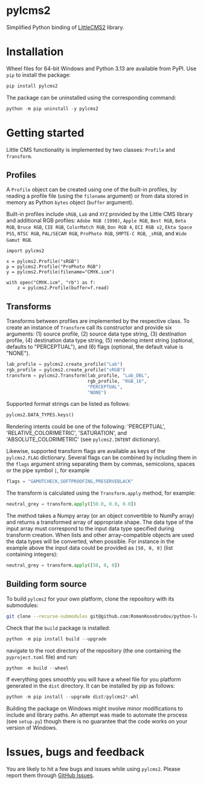 # pylcms2

Simplified Python binding of [LittleCMS2](https://github.com/mm2/Little-CMS) library.

# Installation

Wheel files for 64-bit Windows and Python 3.13 are available from PyPI. Use `pip` to install the package:

```python
pip install pylcms2
```

The package can be uninstalled using the corresponding command:

```python
python -m pip uninstall -y pylcms2
```

# Getting started

Little CMS functionality is implemented by two classes: `Profile` and `Transform`.

## Profiles

A `Profile` object can be created using one of the built-in profiles, by reading a profile file (using the `filename` argument) or from data stored in memory as Python `bytes` object (`buffer` argument).

Built-in profiles include `sRGB`, `Lab` and `XYZ` provided by the Little CMS library and additional RGB profiles: 
`Adobe RGB (1998)`, `Apple RGB`, `Best RGB`, `Beta RGB`, `Bruce RGB`, `CIE RGB`, `ColorMatch RGB`, `Don RGB 4`, `ECI RGB v2`, `Ekta Space PS5`, `NTSC RGB`, `PAL/SECAM RGB`, `ProPhoto RGB`, `SMPTE-C RGB`, `_sRGB`, and `Wide Gamut RGB`.

```
import pylcms2

x = pylcms2.Profile("sRGB")
p = pylcms2.Profile("ProPhoto RGB")
y = pylcms2.Profile(filename="CMYK.icm")

with open("CMYK.icm", "rb") as f:
    z = pylcms2.Profile(buffer=f.read)
```

## Transforms

Transforms between profiles are implemented by the respective class. To create an instance of `Transform` call its constructor and provide six arguments: (1) source profile, (2) source data type string, (3) destination profile, (4) destination data type string, (5) rendering intent string (optional, defaults to "PERCEPTUAL"), and (6) flags (optional, the default value is "NONE").

```python
lab_profile = pylcms2.create_profile("Lab")
rgb_profile = pylcms2.create_profile("sRGB")
transform = pylcms2.Transform(lab_profile, "Lab_DBL",
                              rgb_profile, "RGB_16",
                              "PERCEPTUAL",
                              "NONE")
```

Supported format strings can be listed as follows:

```python
pylcms2.DATA_TYPES.keys()
```

Rendering intents could be one of the following: 'PERCEPTUAL', 'RELATIVE_COLORIMETRIC', 'SATURATION', and 'ABSOLUTE_COLORIMETRIC' (see `pylcms2.INTENT` dictionary).

Likewise, supported transform flags are available as keys of the `pylcms2.FLAG` dictionary. Several flags can be combined by including them in the `flags` argument string separating them by commas, semicolons, spaces or the pipe symbol `|`, for example

```python
flags = "GAMUTCHECK,SOFTPROOFING,PRESERVEBLACK"
```

The transform is calculated using the `Transform.apply` method, for example:

```python
neutral_grey = transform.apply([50.0, 0.0, 0.0])
```

The method takes a Numpy array (or an object convertible to NumPy array) and returns a transformed array of appropriate shape. The data type of the input array must correspond to the input data type specified during transform creation. When lists and other array-compatible objects are used the data types will be converted, when possible. For instance in the example above the input data could be provided as `[50, 0, 0]` (list containing integers):

```python
neutral_grey = transform.apply([50, 0, 0])
```

## Building form source

To build `pylcms2` for your own platform, clone the repository with its submodules:

```bash
git clone --recurse-submodules git@github.com:RomanKosobrodov/python-lcms2.git
```

Check that the `build` package is installed:

```python
python -m pip install build --upgrade
```

navigate to the root directory of the repository (the one containing the `pyproject.toml` file) and run:

```python
python -m build --wheel
```

If everything goes smoothly you will have a wheel file for you platform generated in the `dist` directory. It can be installed by pip as follows:

```python
python -m pip install --upgrade dist/pylcms2*.whl
```

Building the package on Windows might involve minor modifications to include and library paths. An attempt was made to automate the process (see `setup.py`) though there is no guarantee that the code works on your version of Windows.

# Issues, bugs and feedback

You are likely to hit a few bugs and issues while using `pylcms2`. Please report them through [GitHub Issues]("https://github.com/RomanKosobrodov/python-lcms2/issues").
